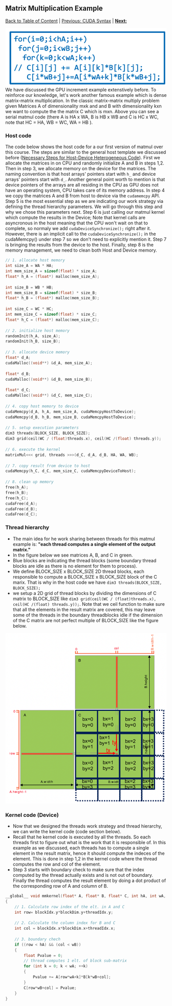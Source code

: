 ## Matrix Multiplication Example
[Back to Table of Content](../../Readme.md) | [Previous: CUDA Syntax](5.cuda_syntax.md) | **[Next:]()**

![Matmul-img](./imgs/serial-matmul.png)
We have discussed the GPU increment example extenstively before. To reinforce our knowledge, let's work another famous example which is dense matrix-matrix multiplication. In the classic matrix-matrix multiply problem given Matrices A of dimensionality mxk and and B with dimensionality kxn we want to compute the the matrix C which is mxn. Above you can see a serial matmul code (there A is HA x WA, B is HB x WB and C is HC x WC, note that HC = HA, WB = WC, WA = HB ).

### Host code
The code below shows the host code for a our first version of matmul over this course. The steps are similar to the general host template we discussed before ([Necessary Steps for Host-Device Heterogeneous Code](4.steps_Host_Device_Code.md)). First we allocate the matrices in on CPU and randomly initialize A and B in steps 1,2. Then in step 3, we allocate memory on the device for the matrices. The naming convention is that host arrays' pointers start with `h_` and device arrays' pointers start with `d_`. Another general point worth to mention is that device pointers of the arrays are all residing in the CPU as GPU does not have an operating system, CPU takes care of its memory address. In step 4 we copy the matrices A and B from host to device via the `cudamemcpy` API. Step 5 is the most essential step as we are indicating our work strategy via defining the thread hierarchy parameters. We will go through this step and why we chose this parameters next. Step 6 is just calling our matmul kernel which compute the results in the Device; Note that kernel calls are asyncronous in the host meaning that the CPU won't wait on that to complete, so normaly we add `cudaDeviceSynchronize();` right after it. However, there is an implicit call to the `cudaDeviceSynchronize();` in the cudaMemcpy() under step 7 so we don't need to explicitly mention it. Step 7 is bringing the results from the device to the host. Finally, step 8 is the memory management, we need to clean both Host and Device memory.  

```c
// 1. allocate host memory
int size_A = WA * HA; 
int mem_size_A = sizeof(float) * size_A;
float* h_A = (float*) malloc(mem_size_A);

int size_B = WB * HB; 
int mem_size_B = sizeof(float) * size_B;
float* h_B = (float*) malloc(mem_size_B);

int size_C = WC * HC; 
int mem_size_C = sizeof(float) * size_C;
float* h_C = (float*) malloc(mem_size_C);

// 2. initialize host memory
randomInit(h_A, size_A); 
randomInit(h_B, size_B);

// 3. allocate device memory
float* d_A; 
cudaMalloc((void**) &d_A, mem_size_A);

float* d_B; 
cudaMalloc((void**) &d_B, mem_size_B);

float* d_C; 
cudaMalloc((void**) &d_C, mem_size_C);

// 4. copy host memory to device
cudaMemcpy(d_A, h_A, mem_size_A, cudaMemcpyHostToDevice);
cudaMemcpy(d_B, h_B, mem_size_B, cudaMemcpyHostToDevice);

// 5. setup execution parameters
dim3 threads(BLOCK_SIZE, BLOCK_SIZE);
dim3 grid(ceil(WC / (float)threads.x), ceil(HC /(float) threads.y));

// 6. execute the kernel
matrixMul<<< grid, threads >>>(d_C, d_A, d_B, HA, WA, WB);

// 7. copy result from device to host
cudaMemcpy(h_C, d_C, mem_size_C, cudaMemcpyDeviceToHost);

// 8. clean up memory
free(h_A); 
free(h_B); 
free(h_C);
cudaFree(d_A); 
cudaFree(d_B); 
cudaFree(d_C);
```

### Thread hierarchy
- The main idea for he work sharing between threads for this matmul example is: **"each thread computes a single element of the output matrix."**
- In the figure below we see matrices A, B, and C in green. 
- Blue blocks are indicating the thread blocks (some boundary thread blocks are idle as there is no element for them to process).
- We define BLOCK_SIZE x BLOCK_SIZE 2D thread blocks, each responsible to compute a BLOCK_SIZE x BLOCK_SIZE block of the C marix. That is why in the host code we have `dim3 threads(BLOCK_SIZE, BLOCK_SIZE);`
- we setup a 2D grid of thread blocks by dividing the dimensions of C matrix to BLOCK_SIZE like `dim3 grid(ceil(WC / (float)threads.x), ceil(HC /(float) threads.y));`. Note that we ceil function to make sure that all the elements in the result matrix are covered, this may leave some of the threads in the boundary threadblocks idle if the dimension of the C matrix are not perfect multiple of BLOCK_SIZE like the figure below.

![Matmul-img](./imgs/matmul-img.png)

### Kernel code (Device)
- Now that we designed the threads work strategy and thread hierarchy, we can write the kernel code (code section below). 
- Recall that he kernel code is executed by all the threads. So each threads first to figure out what is the work that it is responsible of. In this example as we discussed, each threads has to compute a single element in the result matrix, hence it should compute the indeces of the element. This is done in step 1,2 in the kernel code where the thread computes the row and col of the element.
- Step 3 starts with boundary check to make sure that the index computed by the thread actually exists and is not out of boundary. Finally the thread computes the result element by doing a dot product of the corresponding row of A and column of B.


```c
__global__ void mmkernel(float* A, float* B, float* C, int hA, int wA, int wB)
{
    // 1. Calculate row index of the elt. in A and C
    int row= blockIdx.y*blockDim.y+threadIdx.y;

    // 2. Calculate the column index for B and C
    int col = blockIdx.x*blockDim.x+threadIdx.x;

    // 3. boundary chech
    if ((row < hA) && (col < wB))
    { 
        float Pvalue = 0;
        // thread computes 1 elt. of block sub-matrix
        for (int k = 0; k < wA; ++k)
        { 
            Pvalue += A[row*wA+k]*B[k*wB+col]; 
        }
        C[row*wB+col] = Pvalue;
    }
}
```
